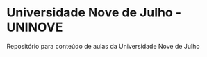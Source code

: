 # Universidade Nove de Julho - UNINOVE
Repositório para conteúdo de aulas da Universidade Nove de Julho
